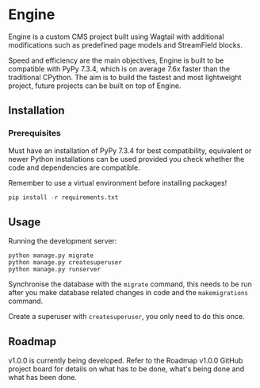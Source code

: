 # Engine
Engine is a custom CMS project built using Wagtail with additional modifications such as predefined page models and StreamField blocks.

Speed and efficiency are the main objectives, Engine is built to be compatible with PyPy 7.3.4, which is on average 7.6x faster than the traditional CPython. The aim is to build the fastest and most lightweight project, future projects can be built on top of Engine.

## Installation
### Prerequisites
Must have an installation of PyPy 7.3.4 for best compatibility, equivalent or newer Python installations can be used provided you check whether the code and dependencies are compatible. 

Remember to use a virtual environment before installing packages!

```python
pip install -r requirements.txt
```

## Usage
Running the development server:

```
python manage.py migrate
python manage.py createsuperuser
python manage.py runserver
```

Synchronise the database with the `migrate` command, this needs to be run after you make database related changes in code and the `makemigrations` command.

Create a superuser with `createsuperuser`, you only need to do this once.

## Roadmap
v1.0.0 is currently being developed. Refer to the Roadmap v1.0.0 GitHub project board for details on what has to be done, what's being done and what has been done.
